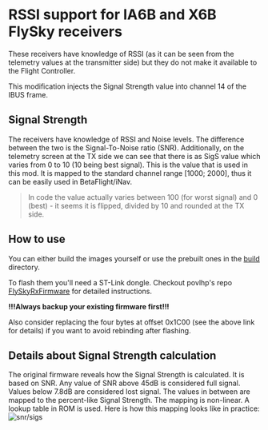 # RSSI support for IA6B and X6B FlySky receivers

These receivers have knowledge of RSSI (as it can be seen from the telemetry values
at the transmitter side) but they do not make it available to the Flight
Controller.

This modification injects the Signal Strength value into channel 14 of the
IBUS frame.

## Signal Strength

The receivers have knowledge of RSSI and Noise levels. The difference between the two is the
Signal-To-Noise ratio (SNR). Additionally, on the telemetry screen at the TX side we can see that there is as SigS value
which varies from 0 to 10 (10 being best signal). This is the value that is used in this mod. It is mapped to the standard
channel range [1000; 2000], thus it can be easily used in BetaFlight/iNav.

> In code the value actually varies between 100 (for worst signal) and 0 (best) - it seems it is flipped, divided by 10 and rounded at the TX side.


## How to use

You can either build the images yourself or use the prebuilt ones in the [build](build) directory.

To flash them you'll need a ST-Link dongle.
Checkout povlhp's repo [FlySkyRxFirmware](https://github.com/povlhp/FlySkyRxFirmware) for detailed
instructions.

**!!!Always backup your existing firmware first!!!**

Also consider replacing the four bytes at offset 0x1C00 (see the above link for details) if you want to avoid rebinding
after flashing.

## Details about Signal Strength calculation
The original firmware reveals how the Signal Strength is calculated. It is based on SNR.
Any value of SNR above 45dB is considered full signal. Values below 7.8dB are considered
lost signal. The values in between are mapped to the percent-like Signal Strength. The mapping is
non-linear. A lookup table in ROM is used. Here is how this mapping looks like in practice:
![snr/sigs](https://user-images.githubusercontent.com/9365881/41402828-037e95ae-6fcc-11e8-939f-167e4dab414b.png)

